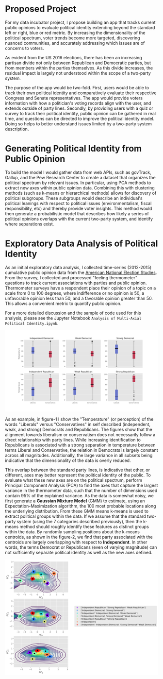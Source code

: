 # Proposed Project

For my data incubator project, I propose building an app that tracks current public opinions to evaluate political identity extending beyond the standard left or right, blue or red metric.  By increasing the dimensionality of the political spectrum, voter trends become more targeted, discovering nuanced communities, and accurately addressing which issues are of concerns to voters.

As evident from the US 2016 elections, there has been an increasing partisan divide not only between Republican and Democratic parties, but from members within the parties themselves. As this divide increases, the residual impact is largely not understood within the scope of a two-party system.

The purpose of the app would be two-fold. First, users would be able to track their own political identity and comparatively evaluate their respective Congress and Senate representatives. The app would provide voters information with how a politician's voting records align with the user, and extends outside of party lines. Secondly, by providing users with a quiz or survey to track their political identity, public opinion can be gathered in real time, and questions can be directed to improve the political identity model. Doing so helps to better understand issues limited by a two-party system description.

# Generating Political Identity from Public Opinion

To build the model I would gather data from web APIs, such as govTrack, Gallup, and the Pew Research Center to create a dataset that organizes the political spectrum by relevant issues. In particular, using PCA methods to extract new axes within public opinion data. Combining this with clustering methods (such as k-means or hierarchical methods) allows for discovery of political subgroups. These subgroups would describe an individual's political leanings with respect to political issues (environmentalism, fiscal responsibility, etc) and thereby provide voter insights. This method would then generate a probabilistic model that describes how likely a series of political opinions overlaps with the current two-party system, and identify where separations exist.

# Exploratory Data Analysis of Political Identity

As an initial exploratory data analysis, I collected time-series (2012-2015) cumulative public opinion data from the [American National Election Studies][1]. From the survey, I collected and processed "feeling thermometer" questions to track current associations with parties and public opinion. Thermometer surveys have a respondent place their opinion of a topic on a scale from 0 to 100 degrees, where indifference or no opinion is 50, a unfavorable opinion less than 50, and a favorable opinion greater than 50. This allows a convenient metric to quantify public opinion.

For a more detailed discussion and the sample of code used for this analysis, please see the Jupyter Notebook `Analysis of Multi-Axial Political Identity.ipynb`.

![fig1](Figures/fig1.svg)

As an example, in figure-1 I show the "Temperature" (or perception) of the words "Liberals" versus "Conservatives" in self described (independent, weak, and strong) Democrats and Republicans. The figures show that the alignment towards liberalism or conservatism does not necessarily follow a direct relationship with party lines. While increasing identification to Republicans is associated with a strong separation in temperature between terms Liberal and Conservative, the relation in Democrats is largely constant across all magnitudes. Additionally, the large variance in all subsets being indicative that the dimensionality of the data is overly reduced.

This overlap between the standard party lines, is indicative that other, or different, axes may better represent the political identity of the public. To evaluate what these new axes are on the political spectrum, perform Principal Component Analysis (PCA) to find the axes that capture the largest variance in the thermometer data, such that the number of dimensions used contain 95% of the explained variance. As the data is somewhat noisy, we first generate a **Gaussian Mixture Model** (GMM) to estimate, using an Expectation-Maximization algorithm, the 100 most probable locations along the underlying distribution. From these GMM means k-means is used to extract political groups within the data. If we assume that the standard two-party system (using the 7 categories described previously), then the k-means method should roughly identify these features as distinct groups within the data. By randomly sampling positions about the k-means centroids, as shown in the figure-2, we find that party associated with the centroids are largely overlapping with respect to **Independent**. In other words, the terms Democrat or Republicans (even of varying magnitude) can not sufficiently separate political identity as well as the new axes defined.

![fig2](Figures/fig2.svg)

[1]: http://www.electionstudies.org/studypages/download/datacenter_all_NoData.php
